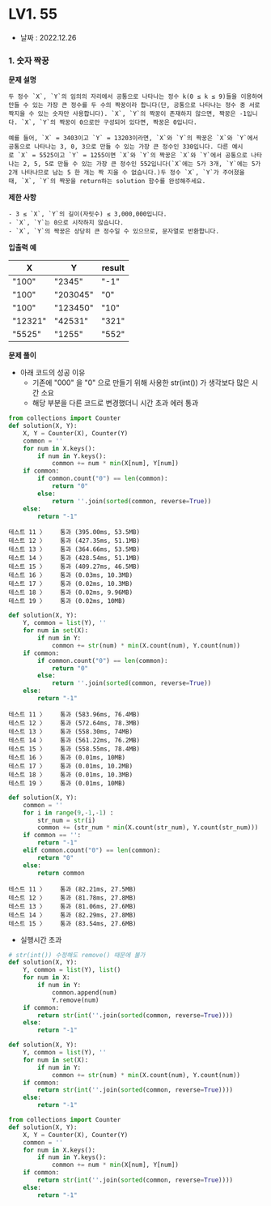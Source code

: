 # LV1. 55

- 날짜 : 2022.12.26



### 1. 숫자 짝꿍

**문제 설명**

```
두 정수 `X`, `Y`의 임의의 자리에서 공통으로 나타나는 정수 k(0 ≤ k ≤ 9)들을 이용하여 만들 수 있는 가장 큰 정수를 두 수의 짝꿍이라 합니다(단, 공통으로 나타나는 정수 중 서로 짝지을 수 있는 숫자만 사용합니다). `X`, `Y`의 짝꿍이 존재하지 않으면, 짝꿍은 -1입니다. `X`, `Y`의 짝꿍이 0으로만 구성되어 있다면, 짝꿍은 0입니다.

예를 들어, `X` = 3403이고 `Y` = 13203이라면, `X`와 `Y`의 짝꿍은 `X`와 `Y`에서 공통으로 나타나는 3, 0, 3으로 만들 수 있는 가장 큰 정수인 330입니다. 다른 예시로 `X` = 5525이고 `Y` = 1255이면 `X`와 `Y`의 짝꿍은 `X`와 `Y`에서 공통으로 나타나는 2, 5, 5로 만들 수 있는 가장 큰 정수인 552입니다(`X`에는 5가 3개, `Y`에는 5가 2개 나타나므로 남는 5 한 개는 짝 지을 수 없습니다.)두 정수 `X`, `Y`가 주어졌을 때, `X`, `Y`의 짝꿍을 return하는 solution 함수를 완성해주세요.
```

**제한 사항**

```
- 3 ≤ `X`, `Y`의 길이(자릿수) ≤ 3,000,000입니다.
- `X`, `Y`는 0으로 시작하지 않습니다.
- `X`, `Y`의 짝꿍은 상당히 큰 정수일 수 있으므로, 문자열로 반환합니다.
```

**입출력 예**

| X       | Y        | result |
| ------- | -------- | ------ |
| "100"   | "2345"   | "-1"   |
| "100"   | "203045" | "0"    |
| "100"   | "123450" | "10"   |
| "12321" | "42531"  | "321"  |
| "5525"  | "1255"   | "552"  |

**문제 풀이**

- 아래 코드의 성공 이유
  - 기존에 "000" 을 "0" 으로 만들기 위해 사용한 str(int()) 가 생각보다 많은 시간 소요
  - 해당 부분을 다른 코드로 변경했더니 시간 초과 에러 통과

```python
from collections import Counter
def solution(X, Y):
    X, Y = Counter(X), Counter(Y)
    common = ''
    for num in X.keys():
        if num in Y.keys():
            common += num * min(X[num], Y[num])
    if common:
        if common.count("0") == len(common):
            return "0"
        else:
            return ''.join(sorted(common, reverse=True))
    else:
        return "-1"
```

```
테스트 11 〉	통과 (395.00ms, 53.5MB)
테스트 12 〉	통과 (427.35ms, 51.1MB)
테스트 13 〉	통과 (364.66ms, 53.5MB)
테스트 14 〉	통과 (428.54ms, 51.1MB)
테스트 15 〉	통과 (409.27ms, 46.5MB)
테스트 16 〉	통과 (0.03ms, 10.3MB)
테스트 17 〉	통과 (0.02ms, 10.3MB)
테스트 18 〉	통과 (0.02ms, 9.96MB)
테스트 19 〉	통과 (0.02ms, 10MB)
```

```python
def solution(X, Y):
    Y, common = list(Y), ''
    for num in set(X):
        if num in Y:
            common += str(num) * min(X.count(num), Y.count(num))
    if common:
        if common.count("0") == len(common):
            return "0"
        else:
            return ''.join(sorted(common, reverse=True))
    else:
        return "-1"
```

```
테스트 11 〉	통과 (583.96ms, 76.4MB)
테스트 12 〉	통과 (572.64ms, 78.3MB)
테스트 13 〉	통과 (558.30ms, 74MB)
테스트 14 〉	통과 (561.22ms, 76.2MB)
테스트 15 〉	통과 (558.55ms, 78.4MB)
테스트 16 〉	통과 (0.01ms, 10MB)
테스트 17 〉	통과 (0.01ms, 10.2MB)
테스트 18 〉	통과 (0.01ms, 10.3MB)
테스트 19 〉	통과 (0.01ms, 10MB)
```

```python
def solution(X, Y):
    common = ''
    for i in range(9,-1,-1) :
        str_num = str(i)
        common += (str_num * min(X.count(str_num), Y.count(str_num)))
    if common == '':
        return "-1"
    elif common.count("0") == len(common):
        return "0"
    else:
        return common
```

```
테스트 11 〉	통과 (82.21ms, 27.5MB)
테스트 12 〉	통과 (81.78ms, 27.8MB)
테스트 13 〉	통과 (81.06ms, 27.6MB)
테스트 14 〉	통과 (82.29ms, 27.8MB)
테스트 15 〉	통과 (83.54ms, 27.6MB)
```

- 실행시간 초과

```python
# str(int()) 수정해도 remove() 때문에 불가
def solution(X, Y):
    Y, common = list(Y), list()
    for num in X:
        if num in Y:
            common.append(num)
            Y.remove(num)
    if common:
        return str(int(''.join(sorted(common, reverse=True))))
    else:
        return "-1"
```

```python
def solution(X, Y):
    Y, common = list(Y), ''
    for num in set(X):
        if num in Y:
            common += str(num) * min(X.count(num), Y.count(num))
    if common:
        return str(int(''.join(sorted(common, reverse=True))))
    else:
        return "-1"
```

```python
from collections import Counter
def solution(X, Y):
    X, Y = Counter(X), Counter(Y)
    common = ''
    for num in X.keys():
        if num in Y.keys():
            common += num * min(X[num], Y[num])
    if common:
        return str(int(''.join(sorted(common, reverse=True))))
    else:
        return "-1"
```

